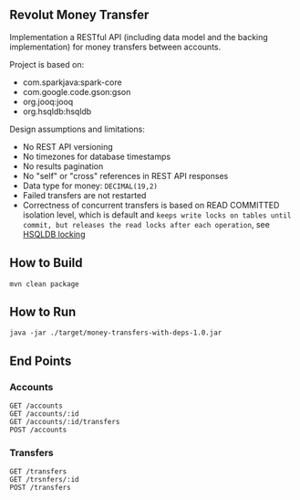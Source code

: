 ## Revolut Money Transfer

Implementation a RESTful API (including data model and the backing implementation) for money transfers between accounts.

Project is based on:
- com.sparkjava:spark-core
- com.google.code.gson:gson
- org.jooq:jooq
- org.hsqldb:hsqldb

Design assumptions and limitations:
- No REST API versioning
- No timezones for database timestamps
- No results pagination
- No "self" or "cross" references in REST API responses
- Data type for money: `DECIMAL(19,2)`
- Failed transfers are not restarted
- Correctness of concurrent transfers is based on READ COMMITTED isolation level, which is default and `keeps write locks on tables until commit, but releases the read locks after each operation`, see [HSQLDB locking](http://hsqldb.org/doc/2.0/guide/sessions-chapt.html#snc_tx_2pl)

## How to Build
    mvn clean package

## How to Run
    java -jar ./target/money-transfers-with-deps-1.0.jar

## End Points

### Accounts
    GET /accounts
    GET /accounts/:id
    GET /accounts/:id/transfers
    POST /accounts

### Transfers
    GET /transfers
    GET /trsnfers/:id
    POST /transfers




